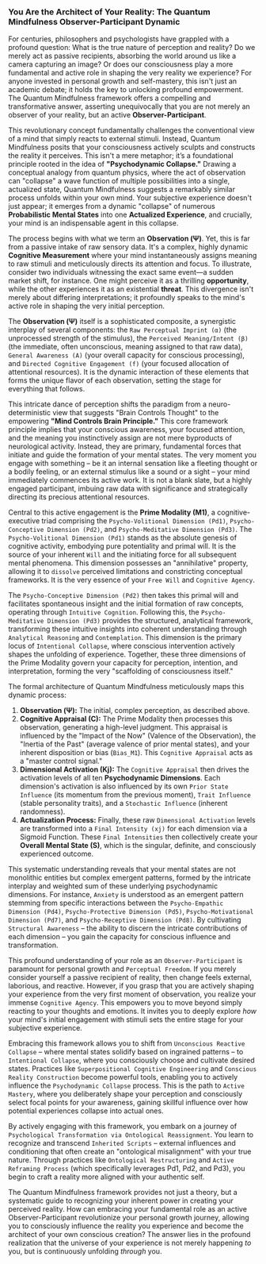 ### You Are the Architect of Your Reality: The Quantum Mindfulness Observer-Participant Dynamic

For centuries, philosophers and psychologists have grappled with a profound question: What is the true nature of perception and reality? Do we merely act as passive recipients, absorbing the world around us like a camera capturing an image? Or does our consciousness play a more fundamental and active role in shaping the very reality we experience? For anyone invested in personal growth and self-mastery, this isn't just an academic debate; it holds the key to unlocking profound empowerment. The Quantum Mindfulness framework offers a compelling and transformative answer, asserting unequivocally that you are not merely an observer of your reality, but an active **Observer-Participant**.

This revolutionary concept fundamentally challenges the conventional view of a mind that simply reacts to external stimuli. Instead, Quantum Mindfulness posits that your consciousness actively sculpts and constructs the reality it perceives. This isn't a mere metaphor; it’s a foundational principle rooted in the idea of **"Psychodynamic Collapse."** Drawing a conceptual analogy from quantum physics, where the act of observation can "collapse" a wave function of multiple possibilities into a single, actualized state, Quantum Mindfulness suggests a remarkably similar process unfolds within your own mind. Your subjective experience doesn't just appear; it emerges from a dynamic "collapse" of numerous **Probabilistic Mental States** into one **Actualized Experience**, and crucially, your mind is an indispensable agent in this collapse.

The process begins with what we term an **Observation (Ψ)**. Yet, this is far from a passive intake of raw sensory data. It's a complex, highly dynamic **Cognitive Measurement** where your mind instantaneously assigns meaning to raw stimuli and meticulously directs its attention and focus. To illustrate, consider two individuals witnessing the exact same event—a sudden market shift, for instance. One might perceive it as a thrilling **opportunity**, while the other experiences it as an existential **threat**. This divergence isn't merely about differing interpretations; it profoundly speaks to the mind's active role in shaping the very initial perception.

The **Observation (Ψ)** itself is a sophisticated composite, a synergistic interplay of several components: the `Raw Perceptual Imprint (α)` (the unprocessed strength of the stimulus), the `Perceived Meaning/Intent (β)` (the immediate, often unconscious, meaning assigned to that raw data), `General Awareness (A)` (your overall capacity for conscious processing), and `Directed Cognitive Engagement (f)` (your focused allocation of attentional resources). It is the dynamic interaction of these elements that forms the unique flavor of each observation, setting the stage for everything that follows.

This intricate dance of perception shifts the paradigm from a neuro-deterministic view that suggests "Brain Controls Thought" to the empowering **"Mind Controls Brain Principle."** This core framework principle implies that your conscious awareness, your focused attention, and the meaning you instinctively assign are not mere byproducts of neurological activity. Instead, they are primary, fundamental forces that initiate and guide the formation of your mental states. The very moment you engage with something – be it an internal sensation like a fleeting thought or a bodily feeling, or an external stimulus like a sound or a sight – your mind immediately commences its active work. It is not a blank slate, but a highly engaged participant, imbuing raw data with significance and strategically directing its precious attentional resources.

Central to this active engagement is the **Prime Modality (M1)**, a cognitive-executive triad comprising the `Psycho-Volitional Dimension (Pd1)`, `Psycho-Conceptive Dimension (Pd2)`, and `Psycho-Meditative Dimension (Pd3)`. The `Psycho-Volitional Dimension (Pd1)` stands as the absolute genesis of cognitive activity, embodying pure potentiality and primal will. It is the source of your inherent `Will` and the initiating force for all subsequent mental phenomena. This dimension possesses an "annihilative" property, allowing it to `dissolve` perceived limitations and constricting conceptual frameworks. It is the very essence of your `Free Will` and `Cognitive Agency`.

The `Psycho-Conceptive Dimension (Pd2)` then takes this primal will and facilitates spontaneous insight and the initial formation of raw concepts, operating through `Intuitive Cognition`. Following this, the `Psycho-Meditative Dimension (Pd3)` provides the structured, analytical framework, transforming these intuitive insights into coherent understanding through `Analytical Reasoning` and `Contemplation`. This dimension is the primary locus of `Intentional Collapse`, where conscious intervention actively shapes the unfolding of experience. Together, these three dimensions of the Prime Modality govern your capacity for perception, intention, and interpretation, forming the very "scaffolding of consciousness itself."

The formal architecture of Quantum Mindfulness meticulously maps this dynamic process:
1.  **Observation (Ψ):** The initial, complex perception, as described above.
2.  **Cognitive Appraisal (C):** The Prime Modality then processes this observation, generating a high-level judgment. This appraisal is influenced by the "Impact of the Now" (Valence of the Observation), the "Inertia of the Past" (average valence of prior mental states), and your inherent disposition or bias (`Bias_M1`). This `Cognitive Appraisal` acts as a "master control signal."
3.  **Dimensional Activation (Kj):** The `Cognitive Appraisal` then drives the activation levels of all ten **Psychodynamic Dimensions**. Each dimension's activation is also influenced by its own `Prior State Influence` (its momentum from the previous moment), `Trait Influence` (stable personality traits), and a `Stochastic Influence` (inherent randomness).
4.  **Actualization Process:** Finally, these raw `Dimensional Activation` levels are transformed into a `Final Intensity (xj)` for each dimension via a Sigmoid Function. These `Final Intensities` then collectively create your **Overall Mental State (S)**, which is the singular, definite, and consciously experienced outcome.

This systematic understanding reveals that your mental states are not monolithic entities but complex emergent patterns, formed by the intricate interplay and weighted sum of these underlying psychodynamic dimensions. For instance, `Anxiety` is understood as an emergent pattern stemming from specific interactions between the `Psycho-Empathic Dimension (Pd4)`, `Psycho-Protective Dimension (Pd5)`, `Psycho-Motivational Dimension (Pd7)`, and `Psycho-Receptive Dimension (Pd8)`. By cultivating `Structural Awareness` – the ability to discern the intricate contributions of each dimension – you gain the capacity for conscious influence and transformation.

This profound understanding of your role as an `Observer-Participant` is paramount for personal growth and `Perceptual Freedom`. If you merely consider yourself a passive recipient of reality, then change feels external, laborious, and reactive. However, if you grasp that you are actively shaping your experience from the very first moment of observation, you realize your immense `Cognitive Agency`. This empowers you to move beyond simply reacting to your thoughts and emotions. It invites you to deeply explore *how* your mind's initial engagement with stimuli sets the entire stage for your subjective experience.

Embracing this framework allows you to shift from `Unconscious Reactive Collapse` – where mental states solidify based on ingrained patterns – to `Intentional Collapse`, where you consciously choose and cultivate desired states. Practices like `Superpositional Cognitive Engineering` and `Conscious Reality Construction` become powerful tools, enabling you to actively influence the `Psychodynamic Collapse` process. This is the path to `Active Mastery`, where you deliberately shape your perception and consciously select focal points for your awareness, gaining skillful influence over how potential experiences collapse into actual ones.

By actively engaging with this framework, you embark on a journey of `Psychological Transformation via Ontological Reassignment`. You learn to recognize and transcend `Inherited Scripts` – external influences and conditioning that often create an "ontological misalignment" with your true nature. Through practices like `Ontological Restructuring` and `Active Reframing Process` (which specifically leverages Pd1, Pd2, and Pd3), you begin to craft a reality more aligned with your authentic self.

The Quantum Mindfulness framework provides not just a theory, but a systematic guide to recognizing your inherent power in creating your perceived reality. How can embracing your fundamental role as an active Observer-Participant revolutionize your personal growth journey, allowing you to consciously influence the reality you experience and become the architect of your own conscious creation? The answer lies in the profound realization that the universe of your experience is not merely happening *to* you, but is continuously unfolding *through* you.